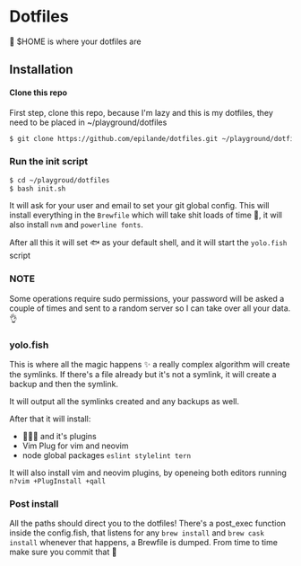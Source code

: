 # Dotfiles
:love_hotel: $HOME is where your dotfiles are

## Installation
#### Clone this repo
First step, clone this repo, because I'm lazy and this is my dotfiles, they need to be placed in ~/playground/dotfiles

``` bash
$ git clone https://github.com/epilande/dotfiles.git ~/playground/dotfiles
```

### Run the init script

``` bash
$ cd ~/playgroud/dotfiles
$ bash init.sh
```

It will ask for your user and email to set your git global config. This will install everything in the `Brewfile` which will take shit loads of time :no_good:, it will also install `nvm` and `powerline fonts`.

After all this it will set :fish: as your default shell, and it will start the `yolo.fish` script

### NOTE
Some operations require sudo permissions, your password will be asked a couple of times and sent to a random server so I can take over all your data. :ok_hand:

### yolo.fish

This is where all the magic happens :sparkles: a really complex algorithm will create the symlinks. If there's a file already but it's not a symlink, it will create a backup and then the symlink.

It will output all the symlinks created and any backups as well.

After that it will install:
* :man::fishing_pole_and_fish::tropical_fish: and it's plugins
* Vim Plug for vim and neovim
* node global packages `eslint stylelint tern`


It will also install vim and neovim plugins, by openeing both editors running  `n?vim +PlugInstall +qall`


### Post install
All the paths should direct you to the dotfiles! There's a post_exec function inside the config.fish, that listens for any `brew install` and `brew cask install` whenever that happens, a Brewfile is dumped. From time to time make sure you commit that :shit:
